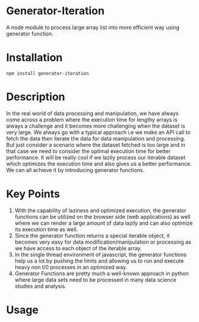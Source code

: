 # Generator-Iteration
A node module to process large array list into more efficient way using generator function.

# Installation

`npm install generator-iteration`


# Description

In the real world of data processing and manipulation, we have always come across a problem where the execution time for lengthy arrays is always a challenge and it becomes more challenging when the dataset is very large.
We always go with a typical approach i.e we make an API call to fetch the data then iterate the data for data manipulation and processing. But just consider a scenario where the dataset fetched is too large and in that case we need to consider the optimal execution time for better performance. It will be really cool if we lazily process our iterable dataset which optimizes the execution time and also gives us a better performance. We can all achieve it by introducing generator functions.


# Key Points

1. With the capability of laziness and optimized execution, the generator functions can be utilized on the browser side (web applications) as well where we can render a large amount of data lazily and can also optimize its execution time as well.
2. Since the generator function returns a special iterable object, it becomes very easy for data modification/manipulation or processing as we have access to each object of the iterable array.
3. In the single thread environment of javascript, the generator functions help us a lot by pushing the limits and allowing us to run and execute heavy non I/0 processes in an optimized way.
4. Generator Functions are pretty much a well-known approach in python where large data sets need to be processed in many data science studies and analysis.


# Usage




